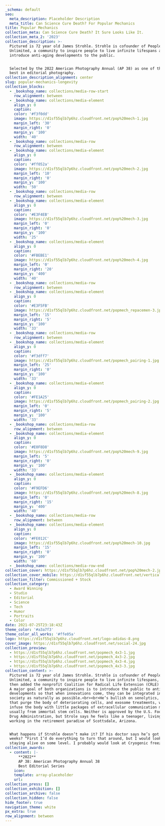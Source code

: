 ```yaml
---
_schema: default
seo:
  meta_description: Placeholder Description
  meta_title: Can Science Cure Death? For Popular Mechanics
title: Popular Mechanics
collection_meta: Can Science Cure Death? It Sure Looks Like It.
collection_meta_2: '2023'
collection_description: >-
  Pictured is 72 year old James Strohle. Strohle is cofounder of People
  Unlimited, a community to inspire people to live infinite lifespans and to
  introduce anti-aging developments to the public.


  Selected by the 2022 American Photography Annual (AP 38) as one of the year’s
  best in editorial photography.
collection_description_alignment: center
slug: popular-mechanics-longevity
collection_blocks:
  - _bookshop_name: collections/media-row-start
    row_alignment: between
  - _bookshop_name: collections/media-element
    align_y: 0
    caption:
    color: '#f3f0dd'
    image: https://d1sf55qlb7p6hz.cloudfront.net/pop%20mech-1.jpg
    margin_left: '30'
    margin_right: '0'
    margin_y: '100'
    width: '40'
  - _bookshop_name: collections/media-row
    row_alignment: between
  - _bookshop_name: collections/media-element
    align_y: 0
    caption:
    color: '#ff052a'
    image: https://d1sf55qlb7p6hz.cloudfront.net/pop%20mech-2.jpg
    margin_left: '10'
    margin_right: '0'
    margin_y: '100'
    width: '50'
  - _bookshop_name: collections/media-row
    row_alignment: between
  - _bookshop_name: collections/media-element
    align_y: 0
    caption:
    color: '#E3F4EB'
    image: https://d1sf55qlb7p6hz.cloudfront.net/pop%20mech-3.jpg
    margin_left: '0'
    margin_right: '0'
    margin_y: '100'
    width: '25'
  - _bookshop_name: collections/media-element
    align_y: 0
    caption:
    color: '#FBEBE1'
    image: https://d1sf55qlb7p6hz.cloudfront.net/pop%20mech-4.jpg
    margin_left: '0'
    margin_right: '20'
    margin_y: '400'
    width: '40'
  - _bookshop_name: collections/media-row
    row_alignment: between
  - _bookshop_name: collections/media-element
    align_y: 0
    caption:
    color: '#E3F5FB'
    image: https://d1sf55qlb7p6hz.cloudfront.net/popmech_repacemen-3.jpg
    margin_left: '15'
    margin_right: '5'
    margin_y: '100'
    width: '33'
  - _bookshop_name: collections/media-row
    row_alignment: between
  - _bookshop_name: collections/media-element
    align_y: 0
    caption:
    color: '#f3dff7'
    image: https://d1sf55qlb7p6hz.cloudfront.net/popmech_pairing-1.jpg
    margin_left: '25'
    margin_right: '0'
    margin_y: '100'
    width: '33'
  - _bookshop_name: collections/media-element
    align_y: 0
    caption:
    color: '#FE1A25'
    image: https://d1sf55qlb7p6hz.cloudfront.net/popmech_pairing-2.jpg
    margin_left: '0'
    margin_right: '5'
    margin_y: '100'
    width: '33'
  - _bookshop_name: collections/media-row
    row_alignment: between
  - _bookshop_name: collections/media-element
    align_y: 0
    caption:
    color: '#E0F8D8'
    image: https://d1sf55qlb7p6hz.cloudfront.net/pop%20mech-9.jpg
    margin_left: '5'
    margin_right: '0'
    margin_y: '100'
    width: '33'
  - _bookshop_name: collections/media-element
    align_y: 0
    caption:
    color: '#F9EFD6'
    image: https://d1sf55qlb7p6hz.cloudfront.net/pop%20mech-8.jpg
    margin_left: '0'
    margin_right: '15'
    margin_y: '400'
    width: '40'
  - _bookshop_name: collections/media-row
    row_alignment: between
  - _bookshop_name: collections/media-element
    align_y: 0
    caption:
    color: '#FE012C'
    image: https://d1sf55qlb7p6hz.cloudfront.net/pop%20mech-10.jpg
    margin_left: '15'
    margin_right: '0'
    margin_y: '100'
    width: '60'
  - _bookshop_name: collections/media-row-end
collection_cover: https://d1sf55qlb7p6hz.cloudfront.net/pop%20mech-2.jpg
collection_cover_mobile: https://d1sf55qlb7p6hz.cloudfront.net/verticalcovers-53.jpg
collection_filter: Commissioned + Stock
collection_category:
  - Award Winning
  - Studio
  - Editorial
  - Science
  - Tech
  - Humor
  - Portraits
  - Color
date: 2021-07-25T23:18:43Z
theme_color: '#a3a7f3'
theme_color_all_works: '#ffe05a'
logo: https://d1sf55qlb7p6hz.cloudfront.net/logo-adidas-8.png
cover_image: https://d1sf55qlb7p6hz.cloudfront.net/social-24.jpg
collection_preview:
  - https://d1sf55qlb7p6hz.cloudfront.net/popmech_4x3-1.jpg
  - https://d1sf55qlb7p6hz.cloudfront.net/popmech_4x3-2.jpg
  - https://d1sf55qlb7p6hz.cloudfront.net/popmech_4x3-4.jpg
  - https://d1sf55qlb7p6hz.cloudfront.net/popmech_4x3-3.jpg
collection_content: >-
  Pictured is 72 year old James Strohle. Strohle is cofounder of People
  Unlimited, a community to inspire people to live infinite lifespans, in 1995,
  then added the nonprofit Coalition for Radical Life Extension (CRLE) in 2016.
  A major goal of both organizations is to introduce the public to anti-aging
  developments so that when innovations come, they can be integrated into
  society as naturally as possible.⁠⁠<br>⁠⁠<br>He’s bullish on senolytics, drugs
  that purge the body of deteriorating cells, and exosome treatments, which
  infuse the body with little packages of extracellular communication materials,
  usually from immortal stem cells. Neither is approved by the U.S. Food and
  Drug Administration, but Strole says he feels like a teenager, living and
  working in the retirement paradise of Scottsdale, Arizona.⁠⁠


  What happens if Strohle doesn’t make it? If his doctor says he’s got six
  weeks? “First I’d do everything to turn that around, but I would look then at
  staying alive on some level. I probably would look at Cryogenic freezing."⁠⁠
collection_awards:
  - content: |-
      **2022**  
      AP 38: American Photography Annual 38  
      Best Editorial Series
    icon:
    template: array-placeholder
    url:
collection_press: []
collection_exhibition: []
collection_archive: false
collection_hidden: false
hide_footer: true
navigation_theme: white
px_extra: true
row_alignment: between
---
```

